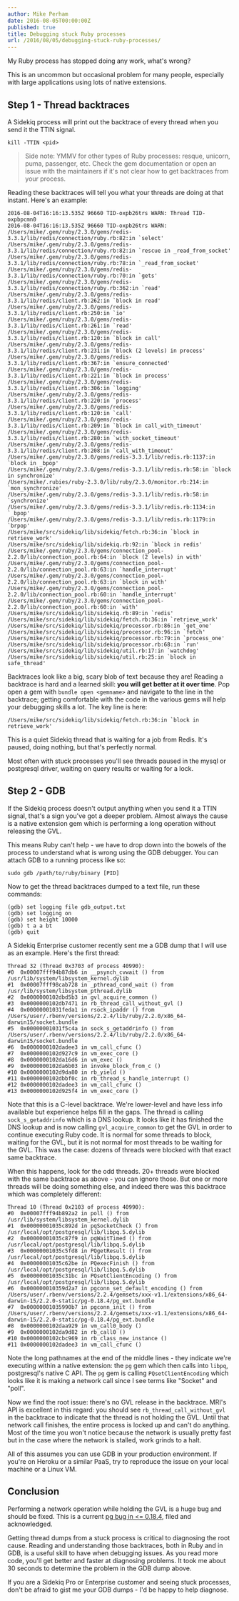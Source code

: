 ```yaml
---
author: Mike Perham
date: 2016-08-05T00:00:00Z
published: true
title: Debugging stuck Ruby processes
url: /2016/08/05/debugging-stuck-ruby-processes/
---
```


My Ruby process has stopped doing any work, what's wrong?

This is an uncommon but occasional problem for many people, especially
with large applications using lots of native extensions.

## Step 1 - Thread backtraces

A Sidekiq process will print out the backtrace of every thread when
you send it the TTIN signal.

```
kill -TTIN <pid>
```

> Side note: YMMV for other types of Ruby processes: resque, unicorn, puma, passenger, etc.  Check
> the gem documentation or open an issue with the maintainers if it's not clear how to get
> backtraces from your process.

Reading these backtraces will tell you what your threads are doing at
that instant.  Here's an example:

```
2016-08-04T16:16:13.535Z 96660 TID-oxpb26trs WARN: Thread TID-oxpbpcmn0
2016-08-04T16:16:13.535Z 96660 TID-oxpb26trs WARN: /Users/mike/.gem/ruby/2.3.0/gems/redis-3.3.1/lib/redis/connection/ruby.rb:82:in `select'
/Users/mike/.gem/ruby/2.3.0/gems/redis-3.3.1/lib/redis/connection/ruby.rb:82:in `rescue in _read_from_socket'
/Users/mike/.gem/ruby/2.3.0/gems/redis-3.3.1/lib/redis/connection/ruby.rb:78:in `_read_from_socket'
/Users/mike/.gem/ruby/2.3.0/gems/redis-3.3.1/lib/redis/connection/ruby.rb:70:in `gets'
/Users/mike/.gem/ruby/2.3.0/gems/redis-3.3.1/lib/redis/connection/ruby.rb:362:in `read'
/Users/mike/.gem/ruby/2.3.0/gems/redis-3.3.1/lib/redis/client.rb:262:in `block in read'
/Users/mike/.gem/ruby/2.3.0/gems/redis-3.3.1/lib/redis/client.rb:250:in `io'
/Users/mike/.gem/ruby/2.3.0/gems/redis-3.3.1/lib/redis/client.rb:261:in `read'
/Users/mike/.gem/ruby/2.3.0/gems/redis-3.3.1/lib/redis/client.rb:120:in `block in call'
/Users/mike/.gem/ruby/2.3.0/gems/redis-3.3.1/lib/redis/client.rb:231:in `block (2 levels) in process'
/Users/mike/.gem/ruby/2.3.0/gems/redis-3.3.1/lib/redis/client.rb:367:in `ensure_connected'
/Users/mike/.gem/ruby/2.3.0/gems/redis-3.3.1/lib/redis/client.rb:221:in `block in process'
/Users/mike/.gem/ruby/2.3.0/gems/redis-3.3.1/lib/redis/client.rb:306:in `logging'
/Users/mike/.gem/ruby/2.3.0/gems/redis-3.3.1/lib/redis/client.rb:220:in `process'
/Users/mike/.gem/ruby/2.3.0/gems/redis-3.3.1/lib/redis/client.rb:120:in `call'
/Users/mike/.gem/ruby/2.3.0/gems/redis-3.3.1/lib/redis/client.rb:209:in `block in call_with_timeout'
/Users/mike/.gem/ruby/2.3.0/gems/redis-3.3.1/lib/redis/client.rb:280:in `with_socket_timeout'
/Users/mike/.gem/ruby/2.3.0/gems/redis-3.3.1/lib/redis/client.rb:208:in `call_with_timeout'
/Users/mike/.gem/ruby/2.3.0/gems/redis-3.3.1/lib/redis.rb:1137:in `block in _bpop'
/Users/mike/.gem/ruby/2.3.0/gems/redis-3.3.1/lib/redis.rb:58:in `block in synchronize'
/Users/mike/.rubies/ruby-2.3.0/lib/ruby/2.3.0/monitor.rb:214:in `mon_synchronize'
/Users/mike/.gem/ruby/2.3.0/gems/redis-3.3.1/lib/redis.rb:58:in `synchronize'
/Users/mike/.gem/ruby/2.3.0/gems/redis-3.3.1/lib/redis.rb:1134:in `_bpop'
/Users/mike/.gem/ruby/2.3.0/gems/redis-3.3.1/lib/redis.rb:1179:in `brpop'
/Users/mike/src/sidekiq/lib/sidekiq/fetch.rb:36:in `block in retrieve_work'
/Users/mike/src/sidekiq/lib/sidekiq.rb:92:in `block in redis'
/Users/mike/.gem/ruby/2.3.0/gems/connection_pool-2.2.0/lib/connection_pool.rb:64:in `block (2 levels) in with'
/Users/mike/.gem/ruby/2.3.0/gems/connection_pool-2.2.0/lib/connection_pool.rb:63:in `handle_interrupt'
/Users/mike/.gem/ruby/2.3.0/gems/connection_pool-2.2.0/lib/connection_pool.rb:63:in `block in with'
/Users/mike/.gem/ruby/2.3.0/gems/connection_pool-2.2.0/lib/connection_pool.rb:60:in `handle_interrupt'
/Users/mike/.gem/ruby/2.3.0/gems/connection_pool-2.2.0/lib/connection_pool.rb:60:in `with'
/Users/mike/src/sidekiq/lib/sidekiq.rb:89:in `redis'
/Users/mike/src/sidekiq/lib/sidekiq/fetch.rb:36:in `retrieve_work'
/Users/mike/src/sidekiq/lib/sidekiq/processor.rb:86:in `get_one'
/Users/mike/src/sidekiq/lib/sidekiq/processor.rb:96:in `fetch'
/Users/mike/src/sidekiq/lib/sidekiq/processor.rb:79:in `process_one'
/Users/mike/src/sidekiq/lib/sidekiq/processor.rb:68:in `run'
/Users/mike/src/sidekiq/lib/sidekiq/util.rb:17:in `watchdog'
/Users/mike/src/sidekiq/lib/sidekiq/util.rb:25:in `block in safe_thread'
```

Backtraces look like a big, scary blob of text because they are!  Reading
a backtrace is hard and a learned skill: **you will get better at it over
time**.  Pop open a gem with `bundle open <gemname>` and navigate to the
line in the backtrace; getting comfortable with the code in the various
gems will help your debugging skills a lot.  The key line is here:

```
/Users/mike/src/sidekiq/lib/sidekiq/fetch.rb:36:in `block in retrieve_work'
```

This is a quiet Sidekiq thread that is waiting for a job from Redis.  It's paused,
doing nothing, but that's perfectly normal.

Most often with stuck processes you'll see threads paused in the mysql or
postgresql driver, waiting on query results or waiting for a lock.

## Step 2 - GDB

If the Sidekiq process doesn't output anything when you send it a TTIN
signal, that's a sign you've got a deeper problem.  Almost always the
cause is a native extension gem which is performing a long operation
without releasing the GVL.

This means Ruby can't help - we have to drop down into the bowels of
the process to understand what is wrong using the GDB debugger.  You can attach
GDB to a running process like so:

```
sudo gdb /path/to/ruby/binary [PID]
```

Now to get the thread backtraces dumped to a text file, run these
commands:

```
(gdb) set logging file gdb_output.txt
(gdb) set logging on
(gdb) set height 10000
(gdb) t a a bt
(gdb) quit
```

A Sidekiq Enterprise customer recently sent me a GDB dump that I will
use as an example.  Here's the first thread:

```
Thread 32 (Thread 0x3703 of process 40990):
#0  0x00007fff94b87db6 in __psynch_cvwait () from /usr/lib/system/libsystem_kernel.dylib
#1  0x00007fff98cab728 in _pthread_cond_wait () from /usr/lib/system/libsystem_pthread.dylib
#2  0x0000000102dbd5b3 in gvl_acquire_common ()
#3  0x0000000102db7471 in rb_thread_call_without_gvl ()
#4  0x00000001031feda1 in rsock_ipaddr () from /Users/user/.rbenv/versions/2.2.4/lib/ruby/2.2.0/x86_64-darwin15/socket.bundle
#5  0x00000001031f5c4a in sock_s_getaddrinfo () from /Users/user/.rbenv/versions/2.2.4/lib/ruby/2.2.0/x86_64-darwin15/socket.bundle
#6  0x0000000102dadee3 in vm_call_cfunc ()
#7  0x0000000102d927c9 in vm_exec_core ()
#8  0x0000000102da16d6 in vm_exec ()
#9  0x0000000102da6b03 in invoke_block_from_c ()
#10 0x0000000102d9da80 in rb_yield ()
#11 0x0000000102dbbf0c in rb_thread_s_handle_interrupt ()
#12 0x0000000102dadee3 in vm_call_cfunc ()
#13 0x0000000102d925f4 in vm_exec_core ()
```

Note that this is a C-level backtrace.  We're lower-level and have less
info available but experience helps fill in the gaps.  The thread is
calling `sock_s_getaddrinfo` which is a DNS lookup.  It looks like it
has finished the DNS lookup and is now calling `gvl_acquire_common` to
get the GVL in order to continue executing Ruby code.  It is normal
for some threads to block, waiting for the GVL, but it is not normal for
most threads to be waiting for the GVL. This was the case: dozens of
threads were blocked with that exact same backtrace.

When this happens, look for the odd threads.  20+ threads were blocked with the same
backtrace as above - you can ignore those.  But one or more threads will be
doing something else, and indeed there was this backtrace which was
completely different:

```
Thread 10 (Thread 0x2103 of process 40990):
#0  0x00007fff94b892a2 in poll () from /usr/lib/system/libsystem_kernel.dylib
#1  0x00000001035c892d in pqSocketCheck () from /usr/local/opt/postgresql/lib/libpq.5.dylib
#2  0x00000001035c87f9 in pqWaitTimed () from /usr/local/opt/postgresql/lib/libpq.5.dylib
#3  0x00000001035c5fd8 in PQgetResult () from /usr/local/opt/postgresql/lib/libpq.5.dylib
#4  0x00000001035c62be in PQexecFinish () from /usr/local/opt/postgresql/lib/libpq.5.dylib
#5  0x00000001035c31bc in PQsetClientEncoding () from /usr/local/opt/postgresql/lib/libpq.5.dylib
#6  0x000000010359d2a7 in pgconn_set_default_encoding () from /Users/user/.rbenv/versions/2.2.4/gemsets/xxx-v1.1/extensions/x86_64-darwin-15/2.2.0-static/pg-0.18.4/pg_ext.bundle
#7  0x00000001035990b7 in pgconn_init () from /Users/user/.rbenv/versions/2.2.4/gemsets/xxx-v1.1/extensions/x86_64-darwin-15/2.2.0-static/pg-0.18.4/pg_ext.bundle
#8  0x0000000102daa929 in vm_call0_body ()
#9  0x0000000102da9d82 in rb_call0 ()
#10 0x0000000102cbc969 in rb_class_new_instance ()
#11 0x0000000102dadee3 in vm_call_cfunc ()
```

Note the long pathnames at the end of the middle lines - they indicate
we're executing within a native extension: the `pg` gem which then calls
into `libpq`, postgresql's native C API.  The `pg` gem is calling `PQsetClientEncoding`
which looks like it is making a network call since I see terms like "Socket" and "poll".

Now we find the root issue: there's no GVL release in the backtrace.  MRI's API is
excellent in this regard: you should see `rb_thread_call_without_gvl` in
the backtrace to indicate that the thread is not holding the GVL.
Until that network call finishes, the entire process is locked up and
can't do anything.  Most of the time you won't notice because the network is
usually pretty fast but in the case where the network is stalled, work
grinds to a halt.

All of this assumes you can use GDB in your production environment.  If you're on
Heroku or a similar PaaS, try to reproduce the issue on your local machine or a
Linux VM.

## Conclusion

Performing a network operation while holding the GVL is a huge bug and should be fixed.
This is a current [pg bug in \<= 0.18.4](https://bitbucket.org/ged/ruby-pg/issues/245/pg-0184), filed and acknowledged.

Getting thread dumps from a stuck process is critical to diagnosing the root cause.
Reading and understanding those backtraces, both in Ruby and in GDB, is a useful skill to have
when debugging issues.  As you read more code, you'll get better and
faster at diagnosing problems.  It took me about 30 seconds to determine
the problem in the GDB dump above.

If you are a Sidekiq Pro or Enterprise customer and seeing stuck processes, don't be
afraid to gist me your GDB dumps - I'd be happy to help diagnose.
